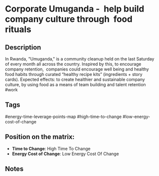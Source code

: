 # Corporate Umuganda -  help build company culture through  food rituals

## Description
In Rwanda, "Umuganda," is a community cleanup held on the last Saturday of every month all across the country. Inspired by this, to encourage company retention,  companies could encourage well being and healthy food habits through curated “healthy recipe kits” (ingredients + story cards). Expected effects: to create healthier and sustainable company culture, by using food as a means of team building and talent retention   #work

## Tags
#energy-time-leverage-points-map #high-time-to-change #low-energy-cost-of-change

## Position on the matrix:
- **Time to Change**: High Time To Change
- **Energy Cost of Change**: Low Energy Cost Of Change

## Notes
<!-- Add your notes here -->
